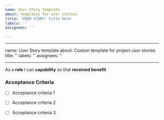 ```yaml
---
name: User Story template
about: Templates for user stories
title: 'USER STORY: title here'
labels: ''
assignees: ''

---
```


---
name: User Story template
about: Custom template for project user stories
title: ''
labels: ''
assignees: ''

---

As a **role** I can **capability** so that **received benefit**

### Acceptance Criteria

- [ ] Acceptance criteria 1

- [ ] Acceptance criteria 2

- [ ] Acceptance criteria 3
